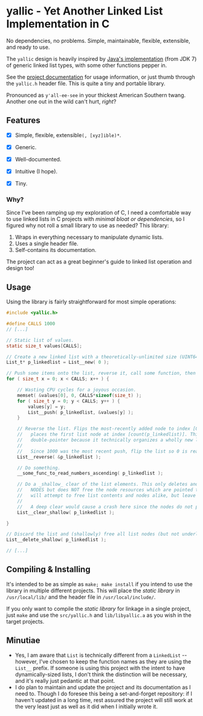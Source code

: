 # yallic - Yet Another Linked List Implementation in C

No dependencies, no problems. Simple, maintainable, flexible, extensible, and ready to use.

The `yallic` design is heavily inspired by
[Java's implementation](https://docs.oracle.com/javase/7/docs/api/java/util/LinkedList.html)
(from JDK 7) of generic linked list types, with some other functions pepper in.

See the [project documentation](https://xmit.xyz/yallic/yallic_8h.html) for usage information,
or just thumb through the `yallic.h` header file. This is quite a tiny and portable library.

Pronounced as `y'all-ee-see` in your thickest American Southern twang.
Another one out in the wild can't hurt, _right_?


## Features

- [X] Simple, flexible, extensible`(, [xyz]ible)*`.
- [X] Generic.
- [X] Well-documented.
- [X] Intuitive (I hope).
- [X] Tiny.


### Why?

Since I've been ramping up my exploration of C, I need a comfortable way to use linked lists
in C projects with _minimal bloat or dependencies_, so I figured why not roll a small library
to use as needed? This library:

1. Wraps in everything necessary to manipulate dynamic lists.
2. Uses a single header file.
3. Self-contains its documentation.

The project can act as a great beginner's guide to linked list operation and design too!


## Usage

Using the library is fairly straightforward for most simple operations:
```c
#include <yallic.h>

#define CALLS 1000
// [...]

// Static list of values.
static size_t values[CALLS];

// Create a new linked list with a theoretically-unlimited size (UINT64_MAX).
List_t* p_linkedlist = List__new( 0 );

// Push some items onto the list, reverse it, call some function, then clear it: 1000x.
for ( size_t x = 0; x < CALLS; x++ ) {

    // Wasting CPU cycles for a joyous occasion.
    memset( &values[0], 0, CALLS*sizeof(size_t) );
    for ( size_t y = 0; y < CALLS; y++ ) {
        values[y] = y;
        List__push( p_linkedlist, &values[y] );
    }

    // Reverse the list. Flips the most-recently added node to index [0] and
    //   places the first list node at index [count(p_linkedlist)]. This uses a
    //   double-pointer because it technically organizes a wholly new list.
    //
    //   Since 1000 was the most recent push, flip the list so 0 is read up to 1000.
    List__reverse( &p_linkedlist );

    // Do something.
    __some_func_to_read_numbers_ascending( p_linkedlist );

    // Do a _shallow_ clear of the list elements. This only deletes and frees all list
    //   NODES but does NOT free the node resources which are pointed to. A _deep_ clear
    //   will attempt to free list contents and nodes alike, but leave the list ptr intact.
    //
    //   A deep clear would cause a crash here since the nodes do not point to heap data.
    List__clear_shallow( p_linkedlist );

}

// Discard the list and (shallowly) free all list nodes (but not underlying ptrs).
List__delete_shallow( p_linkedlist );

// [...]
```

## Compiling & Installing

It's intended to be as simple as `make; make install` if you intend to use the library in multiple
different projects. This will place the _static library_ in `/usr/local/lib/` and the header file
in `/usr/local/include/`.

If you only want to compile the _static library_ for linkage in a single project, just `make` and
use the `src/yallic.h` and `lib/libyallic.a` as you wish in the target projects.


## Minutiae

- Yes, I am aware that `List` is technically different from a `LinkedList` -- however, I've chosen
to keep the function names as they are using the `List__` prefix. If someone is using this project
with the intent to have dynamically-sized lists, I don't think the distinction will be necessary,
and it's really just pedantic at that point.
- I do plan to maintain and update the project and its documentation as I need to. Though I do
foresee this being a set-and-forget repository: if I haven't updated in a long time, rest assured
the project will still work at the very least just as well as it did when I initially wrote it.
